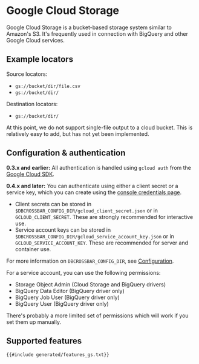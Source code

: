 # Google Cloud Storage

Google Cloud Storage is a bucket-based storage system similar to Amazon's S3. It's frequently used in connection with BigQuery and other Google Cloud services.

## Example locators

Source locators:

- `gs://bucket/dir/file.csv`
- `gs://bucket/dir/`

Destination locators:

- `gs://bucket/dir/`

At this point, we do not support single-file output to a cloud bucket. This is relatively easy to add, but has not yet been implemented.

## Configuration & authentication

**0.3.x and earlier:** All authentication is handled using `gcloud auth` from the [Google Cloud SDK](https://cloud.google.com/sdk/).

**0.4.x and later:** You can authenticate using either a client secret or a service key, which you can create using the [console credentials page](https://console.cloud.google.com/apis/credentials).

- Client secrets can be stored in `$DBCROSSBAR_CONFIG_DIR/gcloud_client_secret.json` or in `GCLOUD_CLIENT_SECRET`. These are strongly recommended for interactive use.
- Service account keys can be stored in `$DBCROSSBAR_CONFIG_DIR/gcloud_service_account_key.json` or in `GCLOUD_SERVICE_ACCOUNT_KEY`. These are recommended for server and container use.

For more information on `DBCROSSBAR_CONFIG_DIR`, see [Configuration](./config.html).

For a service account, you can use the following permissions:

- Storage Object Admin (Cloud Storage and BigQuery drivers)
- BigQuery Data Editor (BigQuery driver only)
- BigQuery Job User (BigQuery driver only)
- BigQuery User (BigQuery driver only)

There's probably a more limited set of permissions which will work if you set them up manually.

## Supported features

```txt
{{#include generated/features_gs.txt}}
```
